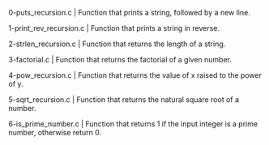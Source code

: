 0-puts_recursion.c | Function that prints a string, followed by a new line.

1-print_rev_recursion.c | Function that prints a string in reverse.

2-strlen_recursion.c | Function that returns the length of a string.

3-factorial.c | Function that returns the factorial of a given number.

4-pow_recursion.c | Function that returns the value of x raised to the power of y.

5-sqrt_recursion.c | Function that returns the natural square root of a number.

6-is_prime_number.c | Function that returns 1 if the input integer is a prime number, otherwise return 0.
